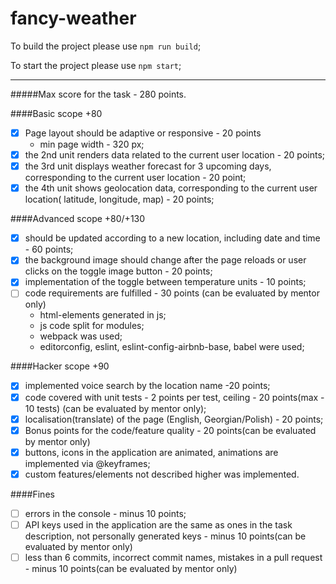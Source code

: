 # fancy-weather

To build the project please use `npm run build`;

To start the project please use `npm start`;


-------
#####Max score for the task - 280 points.

####Basic scope +80
-[x] Page layout should be adaptive or responsive - 20 points
   - min page width - 320 px;
-[x] the 2nd unit renders data related to the current user location - 20 points;
-[x] the 3rd unit displays weather forecast for 3 upcoming days, corresponding to the current user location - 20 point;
-[x] the 4th unit shows geolocation data, corresponding to the current user location( latitude, longitude, map) - 20 points;

####Advanced scope +80/+130

-[x] should be updated according to a new location, including date and time - 60 points;
-[x] the background image should change after the page reloads or user clicks on the toggle image button - 20 points;
-[x] implementation of the toggle between temperature units - 10 points;
-[ ] code requirements are fulfilled - 30 points (can be evaluated by mentor only)
  - html-elements generated in js;
  - js code split for modules;
  - webpack was used;
  - editorconfig, eslint, eslint-config-airbnb-base, babel were used;
  
####Hacker scope +90

-[x] implemented voice search by the location name -20 points;
-[x] code covered with unit tests - 2 points per test, ceiling - 20 points(max - 10 tests) (can be evaluated by mentor only);
-[x] localisation(translate) of the page (English, Georgian/Polish) - 20 points;
-[x] Bonus points for the code/feature quality - 20 points(can be evaluated by mentor only)
-[x] buttons, icons in the application are animated, animations are implemented via @keyframes;
-[x] custom features/elements not described higher was implemented.

####Fines
-[ ] errors in the console - minus 10 points;
-[ ] API keys used in the application are the same as ones in the task description, not personally generated keys - minus 10 points(can be evaluated by mentor only)
-[ ] less than 6 commits, incorrect commit names, mistakes in a pull request - minus 10 points(can be evaluated by mentor only)
